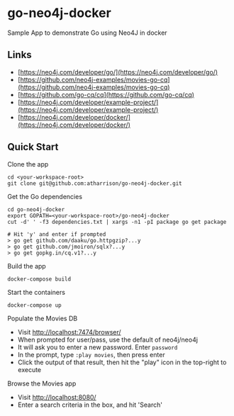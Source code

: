 # go-neo4j-docker
Sample App to demonstrate Go using Neo4J in docker

## Links

* [https://neo4j.com/developer/go/](https://neo4j.com/developer/go/)
* [https://github.com/neo4j-examples/movies-go-cq](https://github.com/neo4j-examples/movies-go-cq)
* [https://github.com/go-cq/cq](https://github.com/go-cq/cq)
* [https://neo4j.com/developer/example-project/](https://neo4j.com/developer/example-project/)
* [https://neo4j.com/developer/docker/](https://neo4j.com/developer/docker/)


## Quick Start

Clone the app

    cd <your-workspace-root>
    git clone git@github.com:atharrison/go-neo4j-docker.git
    
Get the Go dependencies

    cd go-neo4j-docker
    export GOPATH=<your-workspace-root>/go-neo4j-docker
    cut -d' ' -f3 dependencies.txt | xargs -n1 -pI package go get package
    
    # Hit 'y' and enter if prompted
    > go get github.com/daaku/go.httpgzip?...y
    > go get github.com/jmoiron/sqlx?...y
    > go get gopkg.in/cq.v1?...y

Build the app

    docker-compose build
    
Start the containers

    docker-compose up
    
Populate the Movies DB

* Visit [http://localhost:7474/browser/](http://localhost:7474/browser/)
* When prompted for user/pass, use the default of neo4j/neo4j
* It will ask you to enter a new password. Enter `password`
* In the prompt, type `:play movies`, then press enter
* Click the output of that result, then hit the "play" icon in the top-right to execute

Browse the Movies app

* Visit [http://localhost:8080/](http://localhost:8080/)
* Enter a search criteria in the box, and hit 'Search'


